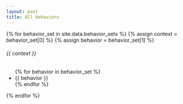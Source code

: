 ```yaml
---
layout: post
title: All behaviors
---
```



{% for behavior_set in site.data.behavior_sets %}
  {% assign context = behavior_set[0] %}
  {% assign behavior = behavior_set[1] %}
  <div>
    <h6>{{ context }}</h6>
    <ul>
    {% for behavior in behavior_set %}
      <li>{{ behavior }}</li>
    {% endfor %}
    </ul>
    </div>
  </div>
{% endfor %}

